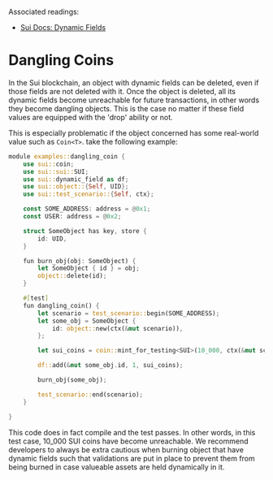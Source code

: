 Associated readings:
- [Sui Docs: Dynamic Fields](https://docs.sui.io/concepts/dynamic-fields)

# Dangling Coins

In the Sui blockchain, an object with dynamic fields can be deleted, even if those fields are not deleted with it. Once the object is deleted, all its dynamic fields become unreachable for future transactions, in other words they become dangling objects. This is the case no matter if these field values are equipped with the 'drop' ability or not.


This is especially problematic if the object concerned has some real-world value such as `Coin<T>`. take the following example:

```rust
module examples::dangling_coin {
    use sui::coin;
    use sui::sui::SUI;
    use sui::dynamic_field as df;
    use sui::object::{Self, UID};
    use sui::test_scenario::{Self, ctx};

    const SOME_ADDRESS: address = @0x1;
    const USER: address = @0x2;

    struct SomeObject has key, store {
        id: UID,
    }

    fun burn_obj(obj: SomeObject) {
        let SomeObject { id } = obj;
        object::delete(id);
    }

    #[test]
    fun dangling_coin() {
        let scenario = test_scenario::begin(SOME_ADDRESS);
        let some_obj = SomeObject {
            id: object::new(ctx(&mut scenario)),
        };

        let sui_coins = coin::mint_for_testing<SUI>(10_000, ctx(&mut scenario));

        df::add(&mut some_obj.id, 1, sui_coins);

        burn_obj(some_obj);

        test_scenario::end(scenario);
    }

}
```

This code does in fact compile and the test passes. In other words, in this test case, 10_000 SUI coins have become unreachable. We recommend developers to always be extra cautious when burning object that have dynamic fields such that validations are put in place to prevent them from being burned in case valueable assets are held dynamically in it.